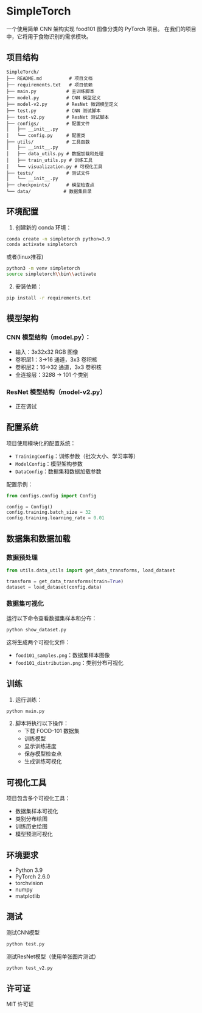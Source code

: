 # SimpleTorch

一个使用简单 CNN 架构实现 food101 图像分类的 PyTorch 项目。
在我们的项目中，它将用于食物识别的需求模块。

## 项目结构

```
SimpleTorch/
├── README.md          # 项目文档
├── requirements.txt   # 项目依赖
├── main.py           # 主训练脚本
├── model.py          # CNN 模型定义
├── model-v2.py       # ResNet 微调模型定义
├── test.py           # CNN 测试脚本
├── test-v2.py        # ResNet 测试脚本
├── configs/          # 配置文件
│   ├── __init__.py
│   └── config.py     # 配置类
├── utils/            # 工具函数
│   ├── __init__.py
│   ├── data_utils.py # 数据加载和处理
│   ├── train_utils.py # 训练工具
│   └── visualization.py # 可视化工具
├── tests/            # 测试文件
│   └── __init__.py
├── checkpoints/      # 模型检查点
└── data/            # 数据集目录
```

## 环境配置

1. 创建新的 conda 环境：
```bash
conda create -n simpletorch python=3.9
conda activate simpletorch
```
或者(linux推荐)
```bash
python3 -m venv simpletorch
source simpletorch\\bin\\activate
```

2. 安装依赖：
```bash
pip install -r requirements.txt
```

## 模型架构

### CNN 模型结构（model.py）：
- 输入：3x32x32 RGB 图像
- 卷积层1：3->16 通道，3x3 卷积核
- 卷积层2：16->32 通道，3x3 卷积核
- 全连接层：32*8*8 -> 101 个类别

### ResNet 模型结构（model-v2.py）
- 正在调试

## 配置系统

项目使用模块化的配置系统：
- `TrainingConfig`：训练参数（批次大小、学习率等）
- `ModelConfig`：模型架构参数
- `DataConfig`：数据集和数据加载参数

配置示例：
```python
from configs.config import Config

config = Config()
config.training.batch_size = 32
config.training.learning_rate = 0.01
```

## 数据集和数据加载

### 数据预处理
```python
from utils.data_utils import get_data_transforms, load_dataset

transform = get_data_transforms(train=True)
dataset = load_dataset(config.data)
```

### 数据集可视化
运行以下命令查看数据集样本和分布：
```bash
python show_dataset.py
```
这将生成两个可视化文件：
- `food101_samples.png`：数据集样本图像
- `food101_distribution.png`：类别分布可视化

## 训练

1. 运行训练：
```bash
python main.py
```

2. 脚本将执行以下操作：
   - 下载 FOOD-101 数据集
   - 训练模型
   - 显示训练进度
   - 保存模型检查点
   - 生成训练可视化

## 可视化工具

项目包含多个可视化工具：
- 数据集样本可视化
- 类别分布绘图
- 训练历史绘图
- 模型预测可视化

## 环境要求

- Python 3.9
- PyTorch 2.6.0
- torchvision
- numpy
- matplotlib

## 测试
测试CNN模型
```bash
python test.py
```
测试ResNet模型（使用单张图片测试）
```bash
python test_v2.py
```


## 许可证

MIT 许可证 